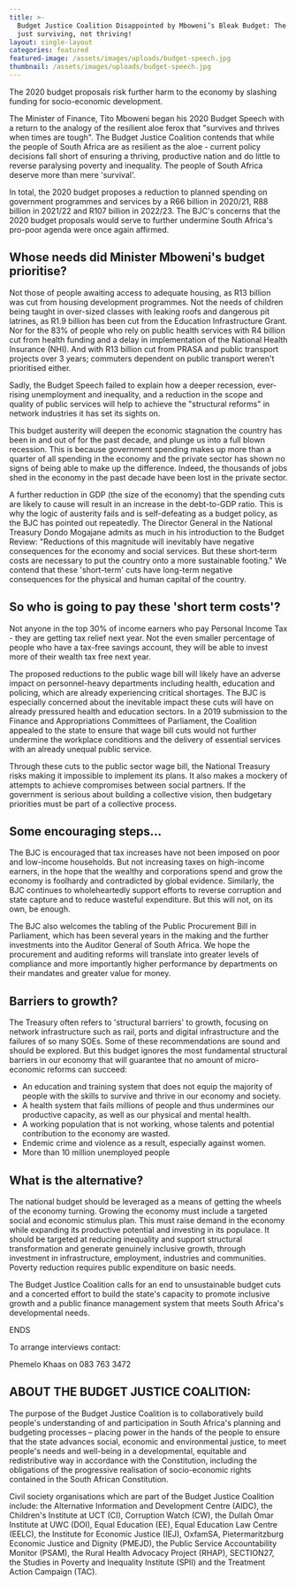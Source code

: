 ```yaml
---
title: >-
  Budget Justice Coalition Disappointed by Mboweni’s Bleak Budget: The Aloe is
  just surviving, not thriving!
layout: single-layout
categories: featured
featured-image: /assets/images/uploads/budget-speech.jpg
thumbnail: /assets/images/uploads/budget-speech.jpg
---
```

The 2020 budget proposals risk further harm to the economy by slashing funding for socio-economic development.

The Minister of Finance, Tito Mboweni began his 2020 Budget Speech with a return to the analogy of the resilient aloe ferox that &quot;survives and thrives when times are tough&quot;. The Budget Justice Coalition contends that while the people of South Africa are as resilient as the aloe - current policy decisions fall short of ensuring a thriving, productive nation and do little to reverse paralysing poverty and inequality. The people of South Africa deserve more than mere &#39;survival&#39;.

In total, the 2020 budget proposes a reduction to planned spending on government programmes and services by a R66 billion in 2020/21, R88 billion in 2021/22 and R107 billion in 2022/23. The BJC&#39;s concerns that the 2020 budget proposals would serve to further undermine South Africa&#39;s pro-poor agenda were once again affirmed.

## Whose needs did Minister Mboweni&#39;s budget prioritise?

Not those of people awaiting access to adequate housing, as R13 billion was cut from housing development programmes. Not the needs of children being taught in over-sized classes with leaking roofs and dangerous pit latrines, as R1.9 billion has been cut from the Education Infrastructure Grant. Nor for the 83% of people who rely on public health services with R4 billion cut from health funding and a delay in implementation of the National Health Insurance (NHI). And with R13 billion cut from PRASA and public transport projects over 3 years; commuters dependent on public transport weren&#39;t prioritised either.

Sadly, the Budget Speech failed to explain how a deeper recession, ever-rising unemployment and inequality, and a reduction in the scope and quality of public services will help to achieve the &quot;structural reforms&quot; in network industries it has set its sights on.

This budget austerity will deepen the economic stagnation the country has been in and out of for the past decade, and plunge us into a full blown recession. This is because government spending makes up more than a quarter of all spending in the economy and the private sector has shown no signs of being able to make up the difference. Indeed, the thousands of jobs shed in the economy in the past decade have been lost in the private sector.

A further reduction in GDP (the size of the economy) that the spending cuts are likely to cause will result in an increase in the debt-to-GDP ratio. This is why the logic of austerity fails and is self-defeating as a budget policy, as the BJC has pointed out repeatedly. The Director General in the National Treasury Dondo Mogajane admits as much in his introduction to the Budget Review: &quot;Reductions of this magnitude will inevitably have negative consequences for the economy and social services. But these short‐term costs are necessary to put the country onto a more sustainable footing.&quot;  We contend that these &#39;short-term&#39; cuts have long-term negative consequences for the physical and human capital of the country.

## So who is going to pay these &#39;short term costs&#39;?

Not anyone in the top 30% of income earners who pay Personal Income Tax - they are getting tax relief next year. Not the even smaller percentage of people who have a tax-free savings account, they will be able to invest more of their wealth tax free next year.

The proposed reductions to the public wage bill will likely have an adverse impact on personnel-heavy departments including health, education and policing, which are already experiencing critical shortages. The BJC is especially concerned about the inevitable impact these cuts will have on already pressured health and education sectors. In a 2019 submission to the Finance and Appropriations Committees of Parliament, the Coalition appealed to the state to ensure that wage bill cuts would not further undermine the workplace conditions and the delivery of essential services with an already unequal public service.

Through these cuts to the public sector wage bill, the National Treasury risks making it impossible to implement its plans. It also makes a mockery of attempts to achieve compromises between social partners. If the government is serious about building a collective vision, then budgetary priorities must be part of a collective process.

## Some encouraging steps...

The BJC is encouraged that tax increases have not been imposed on poor and low-income households. But not increasing taxes on high-income earners, in the hope that the wealthy and corporations spend and grow the economy is foolhardy and contradicted by global evidence. Similarly, the BJC continues to wholeheartedly support efforts to reverse corruption and state capture and to reduce wasteful expenditure. But this will not, on its own, be enough.

The BJC also welcomes  the tabling of the Public Procurement Bill in Parliament, which has been several years in the making and the further investments into the Auditor General of South Africa. We hope the procurement and auditing reforms will translate into greater levels of compliance and more importantly higher performance by departments on their mandates and greater value for money.

## Barriers to growth?

The Treasury often refers to &#39;structural barriers&#39; to growth, focusing on network infrastructure such as rail, ports and digital infrastructure and the failures of so many SOEs. Some of these recommendations are sound and should be explored. But this budget ignores the most fundamental structural barriers in our economy that will guarantee that no amount of micro-economic reforms can succeed:

- An education and training system that does not equip the majority of people with the skills to survive and thrive in our economy and society.
- A health system that fails millions of people and thus undermines our productive capacity, as well as our physical and mental health.
- A working population that is not working, whose talents and potential contribution to the economy are wasted.
- Endemic crime and violence as a result, especially against women.
- More than 10 million unemployed people

## What is the alternative?

The national budget should be leveraged as a means of getting the wheels of the economy turning. Growing the economy must include a targeted social and economic stimulus plan. This must raise demand in the economy while expanding its productive potential and investing in its populace. It should be targeted at reducing inequality and support structural transformation and generate genuinely inclusive growth, through investment in infrastructure, employment, industries and communities. Poverty reduction requires public expenditure on basic needs.

The Budget JustIce Coalition calls for an end to unsustainable budget cuts and a concerted effort to build the state&#39;s capacity to promote inclusive growth and a public finance management system that meets South Africa&#39;s developmental needs.

ENDS

To arrange interviews contact:

Phemelo Khaas on 083 763 3472

## ABOUT THE BUDGET JUSTICE COALITION:

The purpose of the Budget Justice Coalition is to collaboratively build people&#39;s understanding of and participation in South Africa&#39;s planning and budgeting processes – placing power in the hands of the people to ensure that the state advances social, economic and environmental justice, to meet people&#39;s needs and well-being in a developmental, equitable and redistributive way in accordance with the Constitution, including the obligations of the progressive realisation of socio-economic rights contained in the South African Constitution.

Civil society organisations which are part of the Budget Justice Coalition include: the Alternative Information and Development Centre (AIDC), the Children&#39;s Institute at UCT (CI), Corruption Watch (CW), the Dullah Omar Institute at UWC (DOI), Equal Education (EE), Equal Education Law Centre (EELC), the Institute for Economic Justice (IEJ), OxfamSA, Pietermaritzburg Economic Justice and Dignity (PMEJD), the Public Service Accountability Monitor (PSAM), the Rural Health Advocacy Project (RHAP), SECTION27, the Studies in Poverty and Inequality Institute (SPII) and the Treatment Action Campaign (TAC).